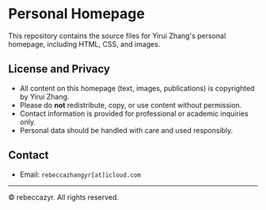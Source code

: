 # Personal Homepage

This repository contains the source files for Yirui Zhang's personal homepage, including HTML, CSS, and images.

## License and Privacy
- All content on this homepage (text, images, publications) is copyrighted by Yirui Zhang.  
- Please do **not** redistribute, copy, or use content without permission.  
- Contact information is provided for professional or academic inquiries only.  
- Personal data should be handled with care and used responsibly.

## Contact
- Email: `rebeccazhangyr[at]icloud.com`
---

© rebeccazyr. All rights reserved.
